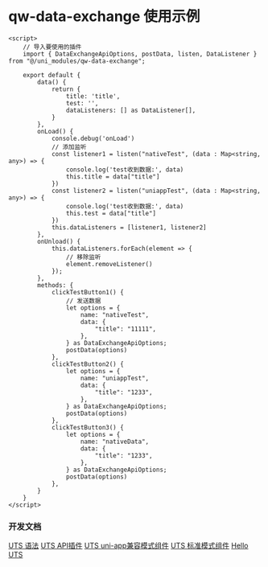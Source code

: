 # qw-data-exchange 使用示例
```
<script>
	// 导入要使用的插件
	import { DataExchangeApiOptions, postData, listen, DataListener } from "@/uni_modules/qw-data-exchange";

	export default {
		data() {
			return {
				title: 'title',
				test: '',
				dataListeners: [] as DataListener[],
			}
		},
		onLoad() {
			console.debug('onLoad')
			// 添加监听
			const listener1 = listen("nativeTest", (data : Map<string, any>) => {
				console.log('test收到数据:', data)
				this.title = data["title"]
			})
			const listener2 = listen("uniappTest", (data : Map<string, any>) => {
				console.log('test收到数据:', data)
				this.test = data["title"]
			})
			this.dataListeners = [listener1, listener2]
		},
		onUnload() {
			this.dataListeners.forEach(element => {
				// 移除监听
				element.removeListener()
			});
		},
		methods: {
			clickTestButton1() {
				// 发送数据
				let options = {
					name: "nativeTest",
					data: {
						"title": "11111",
					},
				} as DataExchangeApiOptions;
				postData(options)
			},
			clickTestButton2() {
				let options = {
					name: "uniappTest",
					data: {
						"title": "1233",
					},
				} as DataExchangeApiOptions;
				postData(options)
			},
			clickTestButton3() {
				let options = {
					name: "nativeData",
					data: {
						"title": "1233",
					},
				} as DataExchangeApiOptions;
				postData(options)
			},
		}
	}
</script>
```
### 开发文档
[UTS 语法](https://uniapp.dcloud.net.cn/tutorial/syntax-uts.html)
[UTS API插件](https://uniapp.dcloud.net.cn/plugin/uts-plugin.html)
[UTS uni-app兼容模式组件](https://uniapp.dcloud.net.cn/plugin/uts-component.html)
[UTS 标准模式组件](https://doc.dcloud.net.cn/uni-app-x/plugin/uts-vue-component.html)
[Hello UTS](https://gitcode.net/dcloud/hello-uts)
